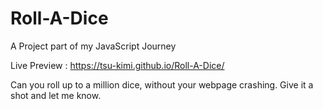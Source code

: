 # Roll-A-Dice
A Project part of my JavaScript Journey 

Live Preview :  https://tsu-kimi.github.io/Roll-A-Dice/

Can you roll up to a million dice, without your webpage crashing. Give it a shot and let me know.

